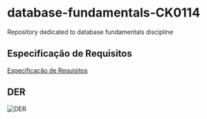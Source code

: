 # database-fundamentals-CK0114
Repository dedicated to database fundamentals discipline
## Especificação de Requisitos
[Especificação de Requisitos](https://github.com/navarrotheus/database-fundamentals-CK0114/blob/master/DER/Especifica%C3%A7%C3%A3o%20de%20requisitos.pdf)

## DER
![DER](https://github.com/navarrotheus/database-fundamentals-CK0114/blob/master/DER/Trab1.png)
